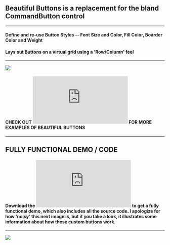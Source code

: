 ## Beautiful Buttons is a replacement for the bland CommandButton control
***
#### Define and re-use Button Styles -- Font Size and Color, Fill Color, Boarder Color and Weight
#### Lays out Buttons on a virtual grid using a 'Row/Column' feel
***
![](https://github.com/lopperman/just-VBA/blob/main/BeautifulButtons/beautifulButtons-legend.png?raw=true)
####  CHECK OUT ![THIS PDF](https://github.com/lopperman/just-VBA/raw/main/BeautifulButtons/BeautifulButtons.pdf) FOR MORE EXAMPLES OF BEAUTIFUL BUTTONS
***
## FULLY FUNCTIONAL DEMO / CODE
#### Download the ![BeautifulButtons.xlsm](https://github.com/lopperman/just-VBA/raw/main/BeautifulButtons/BeautifulButtons.xlsm) to get a fully functional demo, which also includes all the source code.  I apologize for how 'noisy' this next image is, but if you take a look, it illustrates some information about how these custom buttons work.
***
![](https://github.com/lopperman/just-VBA/blob/main/BeautifulButtons/Buttoninfo.png?raw=true)





